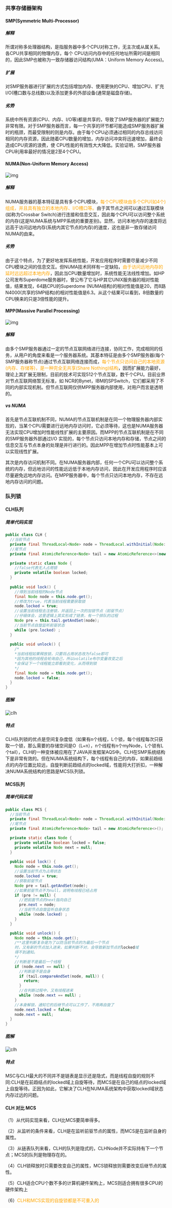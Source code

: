 ### 共享存储器架构

#### SMP(Symmetric Multi-Processor)

##### 解释

所谓对称多处理器结构，是指服务器中多个CPU对称工作，无主次或从属关系。各CPU共享相同的物理内存，每个 CPU访问内存中的任何地址所需时间是相同的，因此SMP也被称为一致存储器访问结构(UMA：Uniform Memory Access)。

##### 扩展

对SMP服务器进行扩展的方式包括增加内存、使用更快的CPU、增加CPU、扩充I/O(槽口数与总线数)以及添加更多的外部设备(通常是磁盘存储)。

##### 劣势

系统中所有资源(CPU、内存、I/O等)都是共享的，导致了SMP服务器的扩展能力非常有限。对于SMP服务器而言，每一个共享的环节都可能造成SMP服务器扩展时的瓶颈，而最受限制的则是内存。由于每个CPU必须通过相同的内存总线访问相同的内存资源，因此随着CPU数量的增加，内存访问冲突将迅速增加，最终会造成CPU资源的浪费，使 CPU性能的有效性大大降低。实验证明，SMP服务器CPU利用率最好的情况是2至4个CPU。 

#### NUMA(Non-Uniform Memory Access)

![img](https://i.loli.net/2021/04/06/wJGR4dzXBVKDpnQ.gif)

##### 解释

NUMA服务器的基本特征是具有多个CPU模块，<font color=orange>每个CPU模块由多个CPU(如4个)组成，并且具有独立的本地内存、I/O槽口等。</font>由于其节点之间可以通过互联模块(如称为Crossbar Switch)进行连接和信息交互，因此每个CPU可以访问整个系统的内存(这是NUMA系统与MPP系统的重要差别)。显然，访问本地内存的速度将远远高于访问远地内存(系统内其它节点的内存)的速度，这也是非一致存储访问NUMA的由来。

##### 劣势

由于这个特点，为了更好地发挥系统性能，开发应用程序时需要尽量减少不同CPU模块之间的信息交互。但NUMA技术同样有一定缺陷，<font color=orange>由于访问远地内存的延时远远超过本地内存</font>，因此当CPU数量增加时，系统性能无法线性增加。如HP公司发布Superdome服务器时，曾公布了它与HP其它UNIX服务器的相对性能值，结果发现，64路CPU的Superdome (NUMA结构)的相对性能值是20，而8路N4000(共享的SMP结构)的相对性能值是6.3。从这个结果可以看到，8倍数量的CPU换来的只是3倍性能的提升。

#### MPP(Massive Parallel Processing)

![img](https://i.loli.net/2021/04/06/BvH6lJQ9AasrDEC.gif)

##### 解释

由多个SMP服务器通过一定的节点互联网络进行连接，协同工作，完成相同的任务，从用户的角度来看是一个服务器系统。其基本特征是由多个SMP服务器(每个SMP服务器称节点)通过节点互联网络连接而成，<font color=orange>每个节点只访问自己的本地资源(内存、存储等)，是一种完全无共享(Share Nothing)结构</font>，因而扩展能力最好，理论上其扩展无限制，目前的技术可实现512个节点互联，数千个CPU。目前业界对节点互联网络暂无标准，如 NCR的Bynet，IBM的SPSwitch，它们都采用了不同的内部实现机制。但节点互联网仅供MPP服务器内部使用，对用户而言是透明的。

##### vs NUMA

首先是节点互联机制不同，NUMA的节点互联机制是在同一个物理服务器内部实现的，当某个CPU需要进行远地内存访问时，它必须等待，这也是NUMA服务器无法实现CPU增加时性能线性扩展的主要原因。而MPP的节点互联机制是在不同的SMP服务器外部通过I/O 实现的，每个节点只访问本地内存和存储，节点之间的信息交互与节点本身的处理是并行进行的。因此MPP在增加节点时性能基本上可以实现线性扩展。

其次是内存访问机制不同。在NUMA服务器内部，任何一个CPU可以访问整个系统的内存，但远地访问的性能远远低于本地内存访问，因此在开发应用程序时应该尽量避免远地内存访问。在MPP服务器中，每个节点只访问本地内存，不存在远地内存访问的问题。

### 队列锁

#### CLH队列

##### 简单代码实现

```java
public class CLH { 
  //当前节点
  private final ThreadLocal<Node> node = ThreadLocal.withInitial(Node::new);
  //尾节点
  private final AtomicReference<Node> tail = new AtomicReference<>(new Node());

  private static class Node {
    //false代表无人占用锁
    private volatile boolean locked;
  }
  
  public void lock() {
    //得到当前线程的Node节点
    final Node node = this.node.get();
    //修改为true，代表当前线程需要获取锁
    node.locked = true;
    //设置当前线程去注册锁，并返回上一次的加锁节点（前驱节点）
    //仔细体会，这里逻辑上其实形成了链表，有一个排队的过程
    Node pre = this.tail.getAndSet(node);    
    //当前节点自旋监听前驱状态
    while (pre.locked) ;
  }
 
  public void unlock() {
    /*
    *当前线程如果释放锁，只要将占用状态改为false即可
    *因为其他的线程会轮询自己，所以volatile布尔变量改变之后
    *会保证下一个线程能立即看到变化，从而得到锁
    */
    final Node node = this.node.get();
    node.locked = false;    
  }
}
```

##### 图解

![clh](https://i.loli.net/2021/04/06/dg8ywH2lNEjKVDe.png)

##### 特点

CLH队列锁的优点是空间复杂度低（如果有n个线程，L个锁，每个线程每次只获取一个锁，那么需要的存储空间是O（L+n），n个线程有n个myNode，L个锁有L个tail），CLH的一种变体被应用在了JAVA并发框架AQS中。CLH在SMP系统结构下是非常有效的。但在NUMA系统结构下，每个线程有自己的内存，如果前趋结点的内存位置比较远，自旋判断前趋结点的locked域，性能将大打折扣，一种解决NUMA系统结构的思路是MCS队列锁。

#### MCS队列

##### 简单代码实现

```java
public class MCS {
  //当前节点
  private final ThreadLocal<Node> node = ThreadLocal.withInitial(Node::new);
  //尾节点
  private final AtomicReference<Node> tail = new AtomicReference<>();

  private static class Node {
    private volatile boolean locked = false;
    private volatile Node next = null;
  }
 
  public void lock() {
    Node node = this.node.get();
    //设置当前节点为占用状态
    node.locked = true;
    //获取前驱节点
    Node pre = tail.getAndSet(node);
    //如果前驱节点不为null，说明有线程已经占用
    if (pre != null) {
      //把前面节点的next指向自己
      pre.next = node;
      //当前节点自旋监听自身状态
      while (node.locked) ;
    }
  }

  public void unlock() { 
    Node node = this.node.get();
    /**这里判断复杂是为了以防当前节点的为最后一个节点
    时，又有新的节点加入进来，如果判断不对，会导致新加节点的locked域
    得不到通知。
    */
    //判断是不是最后一个线程
    if (node.next == null) {
      //判断是不是自身
      if (tail.compareAndSet(node, null)) {
        return;
      }
      //在判断过程中，又有线程进来
      while (node.next == null) ;
    }
    //本身解锁，通知它的后继节点可以工作了，不用再自旋了
    node.next.locked = false;
    node.next = null;
  }
}
```

##### 图解

![clh](https://i.loli.net/2021/04/06/M3IAGSz8tdnaCUq.png)

##### 特点

MSC与CLH最大的不同并不是链表是显示还是隐式，而是线程自旋的规则不同:CLH是在前趋结点的locked域上自旋等待，而MCS是在自己的结点的locked域上自旋等待。正因为如此，它解决了CLH在NUMA系统架构中获取locked域状态内存过远的问题。

#### CLH 对比 MCS

（1）从代码实现来看，CLH比MCS要简单得多。

（2）从监听的条件来看，CLH是在监听前驱节点的属性，而MCS是在监听自身的属性。

（3）从链表队列来看，CLH的队列是隐式的，CLHNode并不实际持有下一个节点；MCS的队列是物理存在的。

（4）CLH锁释放时只需要改变自己的属性，MCS锁释放则需要改变后继节点的属性。

（5）CLH适合CPU个数不多的计算机硬件架构上，MCS则适合拥有很多CPU的硬件架构上

（6）<font color=orange>CLH和MCS实现的自旋锁都是不可重入的</font>